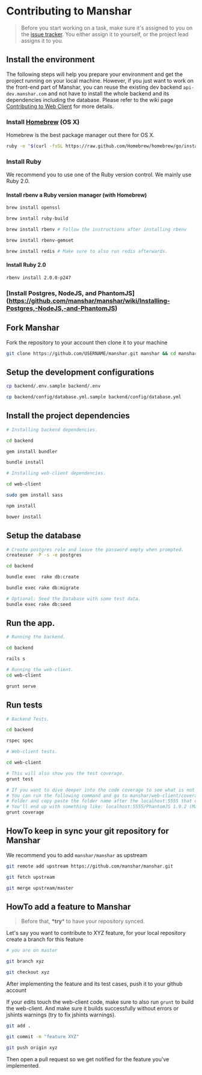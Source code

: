 # Contributing to Manshar
> Before you start working on a task, make sure it's assigned to you on the [issue tracker](https://www.pivotaltracker.com/n/projects/985678). You either assign it to yourself, or the project lead assigns it to you.

## Install the environment

The following steps will help you prepare your environment and get the project running on your local machine. However, if you just want to work on the front-end part of Manshar, you can reuse the existing dev backend `api-dev.manshar.com` and not have to install the whole backend and its dependencies including the database. Please refer to the wiki page [Contributing to Web Client](https://github.com/manshar/manshar/wiki/Contributing-to-Web-Client) for more details.

### Install [Homebrew](http://brew.sh/) (OS X)

Homebrew is the best package manager out there for OS X.

```sh
ruby -e "$(curl -fsSL https://raw.github.com/Homebrew/homebrew/go/install)"
```

### Install Ruby

We recommend you to use one of the Ruby version control. We mainly use Ruby 2.0.

#### Install rbenv a Ruby version manager (with Homebrew)

```sh
brew install openssl

brew install ruby-build

brew install rbenv # Follow the instructions after installing rbenv

brew install rbenv-gemset

brew install redis # Make sure to also run redis afterwards.
```

#### Install Ruby 2.0

```sh
rbenv install 2.0.0-p247
```

### [Install Postgres, NodeJS, and PhantomJS] (https://github.com/manshar/manshar/wiki/Installing-Postgres,-NodeJS,-and-PhantomJS)


## Fork Manshar

Fork the repository to your account then clone it to your machine

```sh
git clone https://github.com/USERNAME/manshar.git manshar && cd manshar
```

## Setup the development configurations

```sh
cp backend/.env.sample backend/.env

cp backend/config/database.yml.sample backend/config/database.yml
```

## Install the project dependencies

```sh
# Installing backend dependencies.

cd backend

gem install bundler

bundle install

# Installing web-client dependencies.

cd web-client

sudo gem install sass

npm install

bower install
```

## Setup the database

```sh
# Create postgres role and leave the password empty when prompted.
createuser -P -s -e postgres

cd backend

bundle exec  rake db:create

bundle exec rake db:migrate

# Optional: Seed the Database with some test data.
bundle exec rake db:seed
```

## Run the app.

```sh
# Running the backend.

cd backend

rails s

# Running the web-client.
cd web-client

grunt serve
```

## Run tests

```sh
# Backend Tests.

cd backend

rspec spec

# Web-client tests.

cd web-client

# This will also show you the test coverage.
grunt test

# If you want to dive deeper into the code coverage to see what is not covered.
# You can run the following command and go to manshar/web-client/coverage/
# Folder and copy paste the folder name after the localhost:5555 that opened.
# You'll end up with something like: localhost:5555/PhantomJS 1.9.2 (Mac OS X)
grunt coverage
```

## HowTo keep in sync your git repository for Manshar

We recommend you to add `manshar/manshar` as upstream

```sh
git remote add upstream https://github.com/manshar/manshar.git

git fetch upstream

git merge upstream/master
```

## HowTo add a feature to Manshar

> Before that, **\*try*** to have your repository synced.

Let's say you want to contribute to XYZ feature, for your local repository create a branch for this feature

```sh
# you are on master

git branch xyz

git checkout xyz
```

After implementing the feature and its test cases, push it to your github account

If your edits touch the web-client code, make sure to also run ```grunt``` to build the web-client. And make sure
it builds successfully without errors or jshints warnings (try to fix jshints warnings).


```sh
git add .

git commit -m "feature XYZ"

git push origin xyz
```

Then open a pull request so we get notified for the feature you've implemented.
